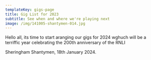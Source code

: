 ```yaml
---
templateKey: gigs-page
title: Gig List for 2023
subtitle: See when and where we're playing next
image: /img/141005-shantymen-014.jpg
---
```

Hello all, its time to start aranging our gigs for 2024 wghuch will be a terriffic year celebrating the 200th anniversary of the RNLI

Sheringham Shantymen, 18th January 2024.